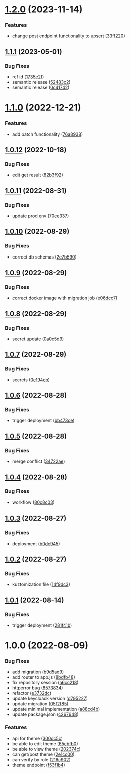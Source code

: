 # [1.2.0](https://github.com/Greenstand/map-config-api/compare/v1.1.1...v1.2.0) (2023-11-14)


### Features

* change post endpoint functionality to upsert ([33ff220](https://github.com/Greenstand/map-config-api/commit/33ff220a05dcfa87a293232a004e52127a816d56))

## [1.1.1](https://github.com/Greenstand/map-config-api/compare/v1.1.0...v1.1.1) (2023-05-01)


### Bug Fixes

* ref id ([1735e2f](https://github.com/Greenstand/map-config-api/commit/1735e2fd4601f4676ab1fbed50804df8110b2394))
* semantic release ([52483c2](https://github.com/Greenstand/map-config-api/commit/52483c2a224ad870e9b9cf2adbf13d98b5c8b29b))
* semantic release ([0c41742](https://github.com/Greenstand/map-config-api/commit/0c417421531131c91d1fe7da0419e9b2ac2217ca))

# [1.1.0](https://github.com/Greenstand/map-config-api/compare/v1.0.12...v1.1.0) (2022-12-21)


### Features

* add patch functionality ([76a8938](https://github.com/Greenstand/map-config-api/commit/76a8938ae2fa84b1b394ea7a7942424fe8d2dfb7))

## [1.0.12](https://github.com/Greenstand/map-config-api/compare/v1.0.11...v1.0.12) (2022-10-18)


### Bug Fixes

* edit get result ([82b3f92](https://github.com/Greenstand/map-config-api/commit/82b3f92713c397e57ff98ababc98cfb5d27149a8))

## [1.0.11](https://github.com/Greenstand/map-config-api/compare/v1.0.10...v1.0.11) (2022-08-31)


### Bug Fixes

* update prod env ([70ee337](https://github.com/Greenstand/map-config-api/commit/70ee337a1127c40685de429d37fb7a2d0d8813a8))

## [1.0.10](https://github.com/Greenstand/map-config-api/compare/v1.0.9...v1.0.10) (2022-08-29)


### Bug Fixes

* correct db schemas ([2e7b590](https://github.com/Greenstand/map-config-api/commit/2e7b590140d7fb0e55dcc013e0250fcca87ff66b))

## [1.0.9](https://github.com/Greenstand/map-config-api/compare/v1.0.8...v1.0.9) (2022-08-29)


### Bug Fixes

* correct docker image with migration job ([e06dcc7](https://github.com/Greenstand/map-config-api/commit/e06dcc7acc6f855b9f365846fb75a868f6e6c73e))

## [1.0.8](https://github.com/Greenstand/map-config-api/compare/v1.0.7...v1.0.8) (2022-08-29)


### Bug Fixes

* secret update ([0a0c5d9](https://github.com/Greenstand/map-config-api/commit/0a0c5d97edfd16b97c732941623f0af29c71c63c))

## [1.0.7](https://github.com/Greenstand/map-config-api/compare/v1.0.6...v1.0.7) (2022-08-29)


### Bug Fixes

* secrets ([0e194cb](https://github.com/Greenstand/map-config-api/commit/0e194cb3a68cbfdf2bbaae987e591084eb85eb3c))

## [1.0.6](https://github.com/Greenstand/map-config-api/compare/v1.0.5...v1.0.6) (2022-08-28)


### Bug Fixes

* trigger deployment ([bb473ce](https://github.com/Greenstand/map-config-api/commit/bb473ce5bdd0434d9cd904aa29fad517cde24254))

## [1.0.5](https://github.com/Greenstand/map-config-api/compare/v1.0.4...v1.0.5) (2022-08-28)


### Bug Fixes

* merge conflict ([34722ae](https://github.com/Greenstand/map-config-api/commit/34722ae97f5650a7637098f39935fb12fccd5458))

## [1.0.4](https://github.com/Greenstand/map-config-api/compare/v1.0.3...v1.0.4) (2022-08-28)


### Bug Fixes

* workflow ([80c8c03](https://github.com/Greenstand/map-config-api/commit/80c8c03126d7c88db5ac41a958fc5266789c855a))

## [1.0.3](https://github.com/Greenstand/map-config-api/compare/v1.0.2...v1.0.3) (2022-08-27)


### Bug Fixes

* deployment ([b0dc945](https://github.com/Greenstand/map-config-api/commit/b0dc945becadae0ba7556e760592be9809ce51ad))

## [1.0.2](https://github.com/Greenstand/map-config-api/compare/v1.0.1...v1.0.2) (2022-08-27)


### Bug Fixes

* kuztomization file ([14f9dc3](https://github.com/Greenstand/map-config-api/commit/14f9dc324eb737cff21bc22252a54dc1a63ee0a8))

## [1.0.1](https://github.com/Greenstand/map-config-api/compare/v1.0.0...v1.0.1) (2022-08-14)


### Bug Fixes

* trigger deployment ([281f41b](https://github.com/Greenstand/map-config-api/commit/281f41bf842d620af8f5dfadc55b8e88216d7484))

# 1.0.0 (2022-08-09)


### Bug Fixes

* add migration ([b9d5ad9](https://github.com/Greenstand/map-config-api/commit/b9d5ad90d5fec04e04cd52ad2d1647ccdae10746))
* add router to app.js ([8bdfb48](https://github.com/Greenstand/map-config-api/commit/8bdfb48a7d45db8419537e894ad5f98147d14ab4))
* fix repository session ([a6cc218](https://github.com/Greenstand/map-config-api/commit/a6cc218472238933c331981e49af9250d8a35395))
* httperror bug ([8573834](https://github.com/Greenstand/map-config-api/commit/8573834bc13abbaa298bcebfdaaf9d209ee64ce7))
* refactor ([e3732dc](https://github.com/Greenstand/map-config-api/commit/e3732dcbd0b9069947978a4b764799641e00c860))
* update keycloack version ([d795227](https://github.com/Greenstand/map-config-api/commit/d79522746349831d86bbb53da650aec1a4bfc714))
* update migration ([05f2f85](https://github.com/Greenstand/map-config-api/commit/05f2f850a33b63d8dcf944d093a0813eb9e5d27d))
* update minimal implementation ([a88cd4b](https://github.com/Greenstand/map-config-api/commit/a88cd4be12d5fadaa5c4062fb2e606b5acc96126))
* update package.json ([c267648](https://github.com/Greenstand/map-config-api/commit/c2676488816af17bdd2ef038542e6cc7ae9a26b8))


### Features

* api for theme ([300dc5c](https://github.com/Greenstand/map-config-api/commit/300dc5cbf876f88ff2e5f5d7400238b3e8222ed2))
* be able to edit theme ([65cbfb0](https://github.com/Greenstand/map-config-api/commit/65cbfb0b9f1bc76f1c5f5abebe6a22df5dfdd3a0))
* be able to view theme ([202374c](https://github.com/Greenstand/map-config-api/commit/202374c34ad89ce43176f57ed58396f51b2874be))
* can get/post theme ([2e1cc00](https://github.com/Greenstand/map-config-api/commit/2e1cc0013f474dac713e424b297e12247a9605a5))
* can verify by role ([216c902](https://github.com/Greenstand/map-config-api/commit/216c9028ed7251345f97787a768e7534fe790371))
* theme endpoint ([f53f1b4](https://github.com/Greenstand/map-config-api/commit/f53f1b473cadd8f9b83e0d89907e98b3116e7e02))
